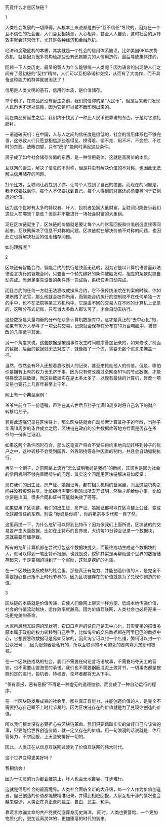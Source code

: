 究竟什么才是区块链？

1

人类社会发展的一切障碍，从根本上来说都是由于“互不信任”导致的，因为在一个互不信任的社会里，人们会互相猜测，人心相背，甚至人人自危，这时社会的运转效率就会非常低下。尤其是各种经济和金融危机。

经济和金融危机的本质，其实就是一个社会的信用体系崩溃。比如美国08年次贷危机，就是因为很多机构给那些没有还款能力的人信用造假，最后导致集体违约。

回顾一下人类历史，最早的智人为什么能够统一人类呢？因为语言的出现使人们之间有了最初级的“契约”精神，人们可以互相承诺和交换，从而有了大协作，而不具备这种能力的群体就被淘汰了！

信用是人类文明的基石，信用的本质，是价值储存。

举个例子，在商品房没有诞生之前，我们的信仰的是“人民币”，但是后来我们发现人民币也不足以信赖，因为它是可以被不断印刷出来的。

而在商品房诞生之后，我们终于找到了一种比人民币更靠谱的东西，于是对它顶礼膜拜。

一语道破天机：在中国，人与人之间的信任度是很低的，社会的信用体系也不够完善，这导致人们只愿意相信那些看得见、摸得着、偷不走、用不坏、不变质、不过时的东西。放眼四望，只有“房子”能同时满足这些条件。

房子成了如今社会储存价值的东西，是一种信用载体，这就是高房价的本质。

互联网的诞生，解决了信息的不对称，但是并没有解决价值的不对称，也因此无法解决信用储存的问题。

打个比方，互联网让我找到了你、让每个人找到了自己的位置。而现在的问题是，我不仅要找到你、每个人不仅要找到自己，每个人得到的财富还必须要等同于它创造的价值。

因为这个世界有太多的特权者、坏人、投机者坐拥大量财富。互联网只能告诉我们这些人在哪里？是谁？但是并不能进行一场社会财富的大重组。

现在区块链诞生了，区块链的价值就是要让每个人的财富回报和价值创造直接等同起来。互联网解决了信息不对称的问题，区块链就在解决价值不对称的问题，也因此它也将解决社会的信用储存问题。

如何理解呢？

2

区块链有智能合约，智能合约的执行是铁面无私的，因为它是以计算机语言而非法律语言执行的智能合同，只要当一个预先编好的条件被触发时，相应的条款就能自动完成。当满足事先设置的条件逐一完成后，系统任务自动完成。

而且合约的任何一方就无法篡改或操纵合约，它不像传统法院在判案的时候，你如果贿赂了法官，那么他就会被你所用，而智能合约执行的控制权不在任何单独一方的手中，也不在法院等第三方机构中。它是由不同的交易人在不同的计算机上记录的，这叫分布式记账，只有当大多数人都认可了，才会自动去执行。

这些数据是大量均衡的分布在众多计算机数据库中，这才是真正的“去中心化”的，如果有10万人参与了一项公共交易，记录就会保存在分布在10万台电脑中，被修改的几率微乎其微。

另一个角度来说，这些数据是按照事件发生时间顺序叠加记录的，如果修改了前面的数据，后面的数据就无法对应了，就像撒了一个谎，需要无数个谎言来掩盖一样。

当然，依然会有坏人还想着篡改别人的记录，甚至来抢劫他人的价值。但是，哪怕你是拥有上帝的权力也无济于事，因为只有修改超过全网络51%的节点数据，才能够篡改这些数据，而这些数据实在是太多太多了，以现有最快的计算机，修改一项交易也要花上几百年甚至上千年。

网上有一个典型案例：

爷爷生前立下一份遗嘱，声称在其去世后且孙子年满18周岁时将自己名下的财产转移给孙子。

若将此遗嘱记录在区块链上，那么区块链就会自动检索计算其孙子的年龄，当孙子年满18周岁的条件成立之后，区块链在政府的公共数据库等地方检索是否存在爷爷的一份离世证明。

如果这两个条件同时符合，那么这笔资产将会不受任何约束地自动转移到孙子的账户之中，这种转移不会受到国界、外界阻挠等各种因素的制约，并且会自动强制执行。

再举一个例子，之前网络上流行“怎么证明我妈是我妈”的新闻，其实也是因为社会的信用机制不够完善而衍生的问题，其实这个问题用区块链解决易如反掌：

现在我们的出生证、房产证、婚姻证等，都在相关机构的备案里，而且这些机构之间并没有资源共享，比如银行需要你到派出所去开证明，然后才能给你办事，比如你要是出国，很多合同和证书可能就失效了等等。

如果应用了区块链，我们的出生证、房产证、婚姻证都可以在区块链上公证，变成全球都信任的东西，别说 “你妈是你妈”，你的祖宗多少代都一目了然。

这里再提一下，为什么挖矿可以得到比特币？因为像我们上面所说，区块链的的交易要产生大量数据，比如在比特币的世界里，大约每10分钟会记录一个数据块，这就需要有储存器。

所有的挖矿计算机都在尝试打包这个数据块提交，而最终成功生成这个数据块的人，就可以得到一笔比特币报酬。也就是说，挖矿其实是再帮助这个世界的数据储存起来，于是变相的得到了一个奖励，这就是挖矿的本质。

在一个区块链发展成熟的社会里，那些真正有能力、并能创造价值的人，是完全不需要担心自己跟不上时代节奏的，因为区块链存在的价值就是为了兑现你创造的价值。


3

区块链的本质就是价值传递，它使人们像网上聊天一样方便、低成本地传递价值，社会的价值流动越快，运作效率就越高，因为价值互联网，人类社会也必将迎来一场更完美的革命。

大家再想想互联网的现状吧，它口口声声的说自己是去中心化，其实变相的把很多原本属于政府的权力转移到自己手里，比如淘宝的交易数据都在阿里巴巴的数据中心，它想要篡改数据可是易如反掌的，因此淘宝可以封一个店铺，腾讯可以封一个公众账号……因为服务器是私有的，所以互联网的不可避免的走向寡头垄断和极权。
 
在一个区块链成熟的社会，我们不需要任何花言巧语故事，不需要巧夺天工的营销，也不需要山盟海誓的承诺。我们也不需要钢筋混泥土做背书，一切事态都是按照约定的进行，投机者、特权者、使坏者都将无从下手。

“善有善报，恶有恶报”不再是一种虚无的道德枷锁，而变成了一种自动运行的程序。

在一个区块链发展成熟的社会里，那些真正有能力、并能创造价值的人，是完全不需要担心自己跟不上时代节奏的，因为区块链存在的价值就是为了兑现你创造的价值。

所以我们根本没有必要担心被区块链革命，我们只要踏踏实实的做好自己应该做的事，只要能给世界创造价值，就一定又存在的价值。用一句浪漫的话说就是：你只管努力，不求回报，上天会安排好一切的。

因此，人类正在从信息互联网过渡到了价值互联网的伟大时代。

这个世界变得更美好吗？

我相信会！

因为一切恶的行为都会被禁止，坏人也会无地自容、寸步难行。

这就是信用社会的最高境界。人类社会面临全新的大升级，每一个人作为价值创造者，自己创造的价值都能被精准记录，并得到相应回报，大家互相干涉的情况也会越来越少，人类正在真正走向独立、自由、民主、和平。

靠谎言欺骗立命的共产党就彻底葬身历史海洋。
同时，人类也要警惕，一个更加物质化的，更加远离灵体的，更加堕落的时代的到来。﻿
